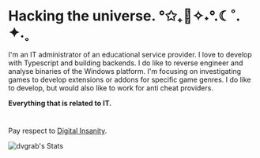 # Hacking the universe. °✩₊🌙✧˖°.☾˚. ✦.˳

I'm an IT administrator of an educational service provider. I love to develop with Typescript and building backends. I do like to reverse engineer and analyse binaries of the Windows platform. I'm focusing on investigating games to develop extensions or addons for specific game genres. I do like to develop, but would also like to work for anti cheat providers. 

**Everything that is related to IT.** 

#
Pay respect to [Digital Insanity](https://www.youtube.com/watch?v=0dCPcdpRUkA).

![dvgrab's Stats](https://github-readme-stats.vercel.app/api?username=dvgrab&theme=tokyonight&show_icons=true&hide_border=true&count_private=true)
